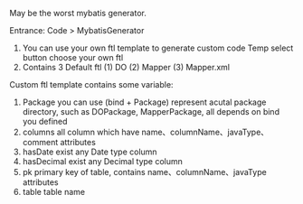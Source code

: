 May be the worst mybatis generator.

Entrance: Code > MybatisGenerator
1. You can use your own ftl template to generate custom code
Temp select button choose your own ftl
2. Contains 3 Default ftl
(1) DO
(2) Mapper
(3) Mapper.xml

Custom ftl template contains some variable:
1. Package
you can use (bind + Package) represent acutal package directory, such as DOPackage, MapperPackage, all depends on bind you defined
2. columns
all column which have name、columnName、javaType、comment attributes
3. hasDate
exist any Date type column
4. hasDecimal
exist any Decimal type column
5. pk
primary key of table, contains name、columnName、javaType attributes
6. table
table name

